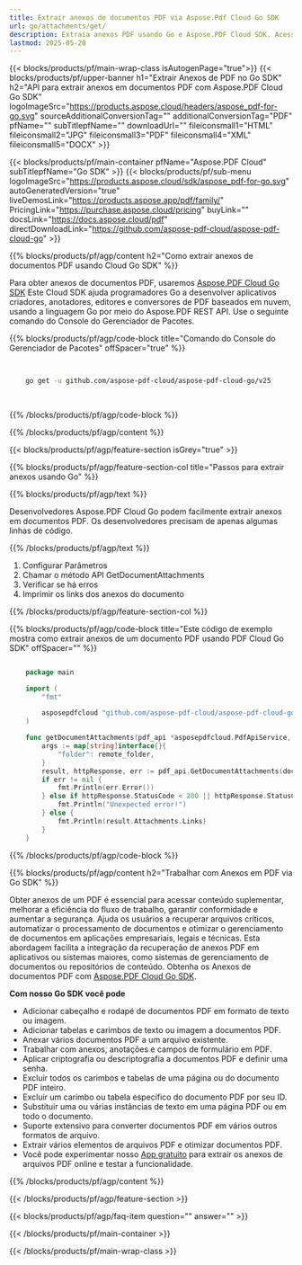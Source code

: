 ```yaml
---
title: Extrair anexos de documentos PDF via Aspose.Pdf Cloud Go SDK
url: go/attachments/get/
description: Extraia anexos PDF usando Go e Aspose.PDF Cloud SDK. Acesse conteúdo embutido via API.
lastmod: 2025-05-20
---
```


{{< blocks/products/pf/main-wrap-class isAutogenPage="true">}}
{{< blocks/products/pf/upper-banner h1="Extrair Anexos de PDF no Go SDK" h2="API para extrair anexos em documentos PDF com Aspose.PDF Cloud Go SDK" logoImageSrc="https://products.aspose.cloud/headers/aspose_pdf-for-go.svg" sourceAdditionalConversionTag="" additionalConversionTag="PDF" pfName="" subTitlepfName="" downloadUrl="" fileiconsmall1="HTML" fileiconsmall2="JPG" fileiconsmall3="PDF" fileiconsmall4="XML" fileiconsmall5="DOCX" >}}

{{< blocks/products/pf/main-container pfName="Aspose.PDF Cloud" subTitlepfName="Go SDK" >}}
{{< blocks/products/pf/sub-menu logoImageSrc="https://products.aspose.cloud/sdk/aspose_pdf-for-go.svg"
autoGeneratedVersion="true"
liveDemosLink="https://products.aspose.app/pdf/family/" PricingLink="https://purchase.aspose.cloud/pricing" buyLink="" docsLink="https://docs.aspose.cloud/pdf"  directDownloadLink="https://github.com/aspose-pdf-cloud/aspose-pdf-cloud-go" >}}

{{% blocks/products/pf/agp/content h2="Como extrair anexos de documentos PDF usando Cloud Go SDK" %}}

Para obter anexos de documentos PDF, usaremos
[Aspose.PDF Cloud Go SDK](https://products.aspose.cloud/pdf/go/)
Este Cloud SDK ajuda programadores Go a desenvolver aplicativos criadores, anotadores, editores e conversores de PDF baseados em nuvem, usando a linguagem Go por meio do Aspose.PDF REST API. Use o seguinte comando do Console do Gerenciador de Pacotes.

{{% blocks/products/pf/agp/code-block title="Comando do Console do Gerenciador de Pacotes" offSpacer="true" %}}

```bash

     
    go get -u github.com/aspose-pdf-cloud/aspose-pdf-cloud-go/v25
     
     
```

{{% /blocks/products/pf/agp/code-block %}}

{{% /blocks/products/pf/agp/content %}}

{{< blocks/products/pf/agp/feature-section isGrey="true" >}}

{{% blocks/products/pf/agp/feature-section-col title="Passos para extrair anexos usando Go" %}}

{{% blocks/products/pf/agp/text %}}

Desenvolvedores Aspose.PDF Cloud Go podem facilmente extrair anexos em documentos PDF. Os desenvolvedores precisam de apenas algumas linhas de código.

{{% /blocks/products/pf/agp/text %}}

1. Configurar Parâmetros
1. Chamar o método API GetDocumentAttachments
1. Verificar se há erros
1. Imprimir os links dos anexos do documento

{{% /blocks/products/pf/agp/feature-section-col %}}

{{% blocks/products/pf/agp/code-block title="Este código de exemplo mostra como extrair anexos de um documento PDF usando PDF Cloud Go SDK" offSpacer="" %}}

```go

    package main

    import (
        "fmt"

        asposepdfcloud "github.com/aspose-pdf-cloud/aspose-pdf-cloud-go/v25"
    )

    func getDocumentAttachments(pdf_api *asposepdfcloud.PdfApiService, document_name string, remote_folder string) {
        args := map[string]interface{}{
            "folder": remote_folder,
        }
        result, httpResponse, err := pdf_api.GetDocumentAttachments(document_name, args)
        if err != nil {
            fmt.Println(err.Error())
        } else if httpResponse.StatusCode < 200 || httpResponse.StatusCode > 299 {
            fmt.Println("Unexpected error!")
        } else {
            fmt.Println(result.Attachments.Links)
        }
    }
```

{{% /blocks/products/pf/agp/code-block %}}

{{% blocks/products/pf/agp/content h2="Trabalhar com Anexos em PDF via Go SDK" %}}

Obter anexos de um PDF é essencial para acessar conteúdo suplementar, melhorar a eficiência do fluxo de trabalho, garantir conformidade e aumentar a segurança. Ajuda os usuários a recuperar arquivos críticos, automatizar o processamento de documentos e otimizar o gerenciamento de documentos em aplicações empresariais, legais e técnicas. Esta abordagem facilita a integração da recuperação de anexos PDF em aplicativos ou sistemas maiores, como sistemas de gerenciamento de documentos ou repositórios de conteúdo. Obtenha os Anexos de documentos PDF com [Aspose.PDF Cloud Go SDK](https://products.aspose.cloud/pdf/go/).

**Com nosso Go SDK você pode**

+ Adicionar cabeçalho e rodapé de documentos PDF em formato de texto ou imagem.
+ Adicionar tabelas e carimbos de texto ou imagem a documentos PDF.
+ Anexar vários documentos PDF a um arquivo existente.
+ Trabalhar com anexos, anotações e campos de formulário em PDF.
+ Aplicar criptografia ou descriptografia a documentos PDF e definir uma senha.
+ Excluir todos os carimbos e tabelas de uma página ou do documento PDF inteiro.
+ Excluir um carimbo ou tabela específico do documento PDF por seu ID.
+ Substituir uma ou várias instâncias de texto em uma página PDF ou em todo o documento.
+ Suporte extensivo para converter documentos PDF em vários outros formatos de arquivo.
+ Extrair vários elementos de arquivos PDF e otimizar documentos PDF.
+ Você pode experimentar nosso [App gratuito](https://products.aspose.app/pdf/) para extrair os anexos de arquivos PDF online e testar a funcionalidade.

{{% /blocks/products/pf/agp/content %}}

{{< /blocks/products/pf/agp/feature-section >}}

{{< blocks/products/pf/agp/faq-item question="" answer="" >}}

{{< /blocks/products/pf/main-container >}}

{{< /blocks/products/pf/main-wrap-class >}}
